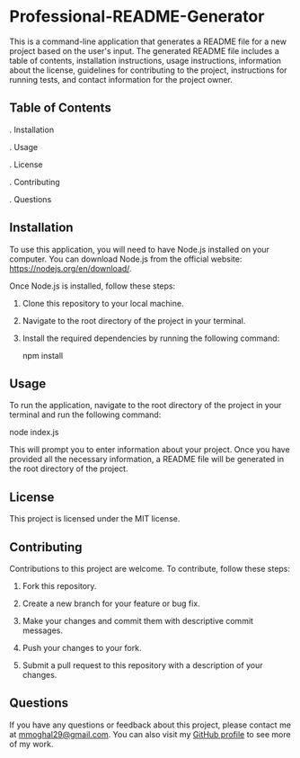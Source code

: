 # Professional-README-Generator

This is a command-line application that generates a README file for a new project based on the user's input. The generated README file includes a table of contents, installation instructions, usage instructions, information about the license, guidelines for contributing to the project, instructions for running tests, and contact information for the project owner.

## Table of Contents

.   Installation

.   Usage

.   License

.   Contributing

.   Questions

## Installation

To use this application, you will need to have Node.js installed on your computer. You can download Node.js from the official website: https://nodejs.org/en/download/.

Once Node.js is installed, follow these steps:

1.  Clone this repository to your local machine.
2.  Navigate to the root directory of the project in your terminal.
3.  Install the required dependencies by running the following command:

    npm install

## Usage

To run the application, navigate to the root directory of the project in your terminal and run the following command:

node index.js

This will prompt you to enter information about your project. Once you have provided all the necessary information, a README file will be generated in the root directory of the project.

## License

This project is licensed under the MIT license.

## Contributing

Contributions to this project are welcome. To contribute, follow these steps:

1.  Fork this repository.

2.  Create a new branch for your feature or bug fix.

3.  Make your changes and commit them with descriptive commit messages.

4.  Push your changes to your fork.

5.  Submit a pull request to this repository with a description of your changes.

## Questions

If you have any questions or feedback about this project, please contact me at mmoghal29@gmail.com. You can also visit my [GitHub profile](https://github.com/mmoghal) to see more of my work.